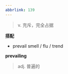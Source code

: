 ```yaml
---
abbrlink: 139
---
```

> v. 充斥，完全占据

**搭配**

- prevail smell / flu / trend

**prevailing**
> adj. 普遍的


